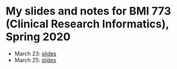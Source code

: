 # My slides and notes for BMI 773 (Clinical Research Informatics), Spring 2020

* March 23: [slides](ml-lecture-2020-03-23.slides.html)
* March 25: [slides](ml-lecture-2020-03-25.slides.html)
